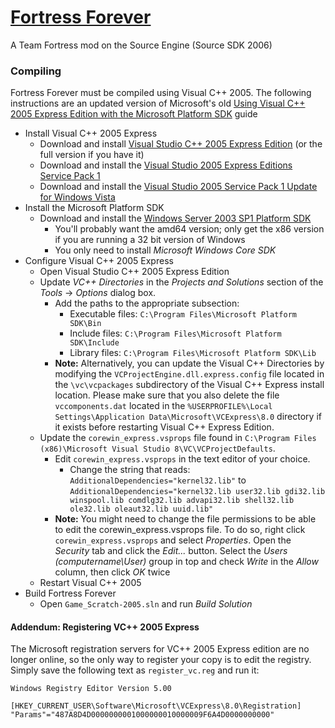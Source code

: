 # [Fortress Forever](http://www.fortress-forever.com)

A Team Fortress mod on the Source Engine (Source SDK 2006)

### Compiling

Fortress Forever must be compiled using Visual C++ 2005. The following instructions are an updated version of Microsoft's old [Using Visual C++ 2005 Express Edition with the Microsoft Platform SDK](https://web.archive.org/web/20070210205738/http://msdn.microsoft.com/vstudio/express/visualc/usingpsdk/) guide

* Install Visual C++ 2005 Express
  * Download and install [Visual Studio C++ 2005 Express Edition](http://download.microsoft.com/download/8/3/a/83aad8f9-38ba-4503-b3cd-ba28c360c27b/ENU/vcsetup.exe) (or the full version if you have it)
  * Download and install the [Visual Studio 2005 Express Editions Service Pack 1](http://www.microsoft.com/en-us/download/details.aspx?id=804)
  * Download and install the [Visual Studio 2005 Service Pack 1 Update for Windows Vista](http://www.microsoft.com/en-us/download/details.aspx?id=7524)
* Install the Microsoft Platform SDK 
  * Download and install the [Windows Server 2003 SP1 Platform SDK](http://www.microsoft.com/en-us/download/details.aspx?id=6510) 
    * You'll probably want the amd64 version; only get the x86 version if you are running a 32 bit version of Windows
    * You only need to install *Microsoft Windows Core SDK*
* Configure Visual C++ 2005 Express
  * Open Visual Studio C++ 2005 Express Edition
  * Update *VC++ Directories* in the *Projects and Solutions* section of the *Tools* -> *Options* dialog box. 
    * Add the paths to the appropriate subsection:
      * Executable files: `C:\Program Files\Microsoft Platform SDK\Bin`
      * Include files: `C:\Program Files\Microsoft Platform SDK\Include`
      * Library files: `C:\Program Files\Microsoft Platform SDK\Lib`
    * **Note:** Alternatively, you can update the Visual C++ Directories by modifying the `VCProjectEngine.dll.express.config` file located in the `\vc\vcpackages` subdirectory of the Visual C++ Express install location. Please make sure that you also delete the file `vccomponents.dat` located in the `%USERPROFILE%\Local Settings\Application Data\Microsoft\VCExpress\8.0` directory if it exists before restarting Visual C++ Express Edition. 
  * Update the `corewin_express.vsprops` file found in `C:\Program Files (x86)\Microsoft Visual Studio 8\VC\VCProjectDefaults`.
    * Edit `corewin_express.vsprops` in the text editor of your choice.
      * Change the string that reads: 
      `AdditionalDependencies="kernel32.lib"`
      to
      `AdditionalDependencies="kernel32.lib user32.lib gdi32.lib winspool.lib comdlg32.lib advapi32.lib shell32.lib ole32.lib oleaut32.lib uuid.lib"`
    * **Note:** You might need to change the file permissions to be able to edit the corewin_express.vsprops file. To do so, right click `corewin_express.vsprops` and select *Properties*. Open the *Security* tab and click the *Edit...* button. Select the *Users (computername\User)* group in top and check *Write* in the *Allow* column, then click *OK* twice
  * Restart Visual C++ 2005
* Build Fortress Forever
  * Open `Game_Scratch-2005.sln` and run *Build Solution*

#### Addendum: Registering VC++ 2005 Express

The Microsoft registration servers for VC++ 2005 Express edition are no longer online, so the only way to register your copy is to edit the registry. Simply save the following text as `register_vc.reg` and run it:
```
Windows Registry Editor Version 5.00

[HKEY_CURRENT_USER\Software\Microsoft\VCExpress\8.0\Registration]
"Params"="487A8D4D0000000001000000010000009F6A4D0000000000"
```